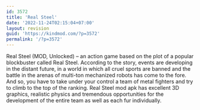 ```yaml
---
id: 3572
title: 'Real Steel'
date: '2022-11-24T02:15:04+07:00'
layout: revision
guid: 'https://kindmod.com/?p=3572'
permalink: '/?p=3572'
---
```


Real Steel (MOD, Unlocked) – an action game based on the plot of a popular blockbuster called Real Steel. According to the story, events are developing in the distant future, in a world in which all cruel sports are banned and the battle in the arenas of multi-ton mechanized robots has come to the fore. And so, you have to take under your control a team of metal fighters and try to climb to the top of the ranking. Real Steel mod apk has excellent 3D graphics, realistic physics and tremendous opportunities for the development of the entire team as well as each fur individually.